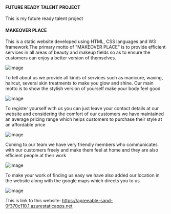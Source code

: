 <h4>FUTURE READY TALENT PROJECT</h4>
This is my future ready talent project
<h4>MAKEOVER PLACE</h4>
This is a static website developed using HTML, CSS languages and W3 framework.The primary motto of "MAKEOVER PLACE" is to provide efficient services in all areas of beauty and makeup fields so as to ensure the customers can enjoy a better version of themselves. 

![image](https://user-images.githubusercontent.com/91604070/185783857-8a4c8933-7929-4a8c-a462-6c964f973dd9.png)

To tell about us we provide all kinds of services such as manicure, waxing, haircut, several skin treatments to make you glow and shine. Our main motto is to show the stylish version of yourself make your body feel good

![image](https://user-images.githubusercontent.com/91604070/185783976-a43db450-5951-4235-8f29-55d9d617fc0a.png)

To register yourself with us you can just leave your contact details at our website and considering the comfort of our customers we have maintained an average pricing range which helps customers to purchase their style at an affordable price 

![image](https://user-images.githubusercontent.com/91604070/185784095-ff408482-08de-4f13-8037-96b9ee1f3b4d.png)

Coming to our team we have very friendly members who communicates with our customers freely and make them feel at home and they are also efficient people at their work

![image](https://user-images.githubusercontent.com/91604070/185784293-38659131-98f0-47b0-8472-8baece6d0cf8.png)

To make your work of finding us easy we have also added our location in the website along with the google maps which directs you to us

![image](https://user-images.githubusercontent.com/91604070/185784330-22d4ccd6-c880-4bdc-923c-f5b6faf5c4c7.png)

This is link to this website: https://agreeable-sand-0f370c110.1.azurestaticapps.net
